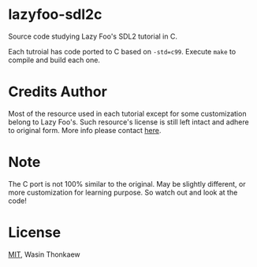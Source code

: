# lazyfoo-sdl2c
Source code studying Lazy Foo's SDL2 tutorial in C.

Each tutroial has code ported to C based on `-std=c99`. Execute `make` to compile and build each one.

# Credits Author

Most of the resource used in each tutorial except for some customization belong to Lazy Foo's. 
Such resource's license is still left intact and adhere to original form. More info please contact [here](http://lazyfoo.net/contact.php).

# Note

The C port is not 100% similar to the original. May be slightly different, or more customization for learning purpose. So watch out and look at the code!

# License
[MIT](https://github.com/haxpor/lazyfoo-sdl2c/blob/master/LICENSE), Wasin Thonkaew
